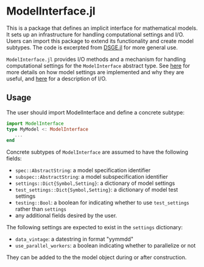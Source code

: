 # ModelInterface.jl

This is a package that defines an implicit interface for mathematical
models. It sets up an infrastructure for handling computational
settings and I/O. Users can import this package to extend its
functionality and create model subtypes. The code is excerpted
from [DSGE.jl](https://github.com/FRBNY-DSGE/DSGE.jl) for more general
use.

`ModelInterface.jl` provides I/O methods and a mechanism for handling
computational settings for the `ModelInterface` abstract type.
See
[here](http://frbny-dsge.github.io/DSGE.jl/latest/implementation_details.html#Model-Settings-1) for
more details on how model settings are implemented and why they are
useful,
and
[here](http://frbny-dsge.github.io/DSGE.jl/latest/running_existing_model.html#Input/Output-Directory-Structure-1) for
a description of I/O.

## Usage

The user should import ModelInterface and define a concrete subtype:

```julia
import ModelInterface
type MyModel <: ModelInterface
   ...
end
```

Concrete subtypes of `ModelInterface` are assumed to have the following fields:

- `spec::AbstractString`: a model specification identifier
- `subspec::AbstractString`: a model subspecification identifier
- `settings::Dict{Symbol,Setting}`: a dictionary of model settings
- `test_settings::Dict{Symbol,Setting}`: a dictionary of model test settings
- `testing::Bool`: a boolean for indicating whether to use `test_settings` rather than `settings`
- any additional fields desired by the user.


The following settings are expected to exist in the `settings` dictionary:

- `data_vintage`: a datestring in format "yymmdd"
- `use_parallel_workers`: a boolean indicating whether to parallelize or not

They can be added to the the model object during or after construction.
